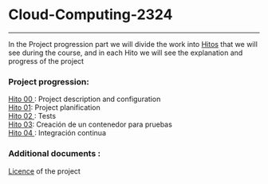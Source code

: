 # Cloud-Computing-2324

---
In the Project progression part we will divide the work into [Hitos](https://github.com/Ilyas-ZG/Cloud-Computing-2324/tree/main/Hitos) that we will see during the course, and in each Hito we will see the explanation and progress of the project
### Project progression: 
[Hito 00 ](https://github.com/Ilyas-ZG/Cloud-Computing-2324/tree/main/Hitos/Hito00): Project description and configuration  
[Hito 01](https://github.com/Ilyas-ZG/Cloud-Computing-2324/tree/main/Hitos/Hito01): Project planification   
[Hito 02 ](https://github.com/Ilyas-ZG/Cloud-Computing-2324/tree/main/Hitos/Hito02) : Tests  
[Hito 03](https://github.com/Ilyas-ZG/Cloud-Computing-2324/tree/main/Hitos/Hito03):  Creación de un contenedor para pruebas  
[Hito 04 ](https://github.com/Ilyas-ZG/Cloud-Computing-2324/tree/main/Hitos/Hito04) : Integración continua  


### Additional documents :
[Licence](https://github.com/Ilyas-ZG/Cloud-Computing-2324/blob/main/LICENSE) of the project 

